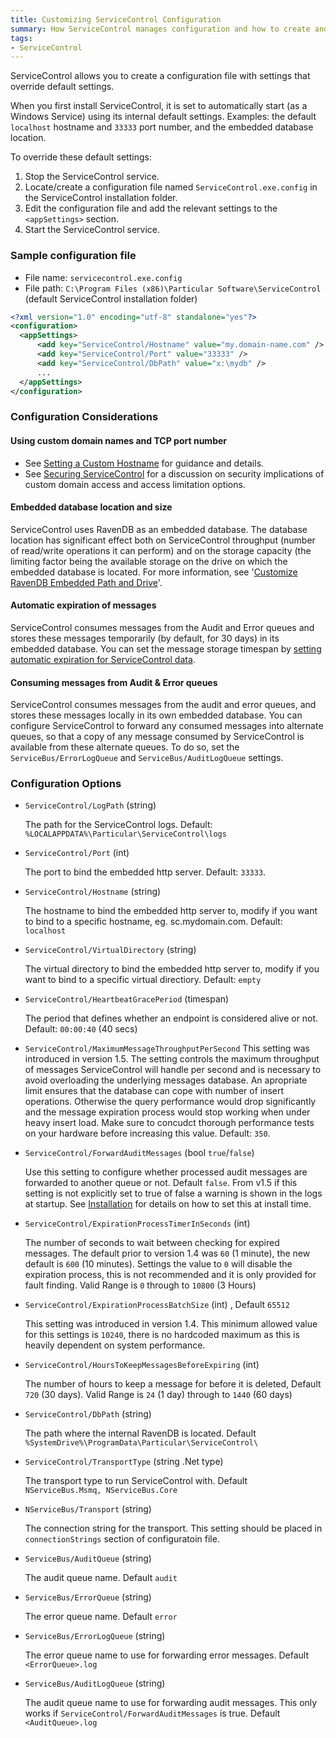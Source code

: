 ```yaml
---
title: Customizing ServiceControl Configuration
summary: How ServiceControl manages configuration and how to create and customize the ServiceControl configuration file.
tags:
- ServiceControl
---
```


ServiceControl allows you to create a configuration file with settings that override default settings.

When you first install ServiceControl, it is set to automatically start (as a Windows Service) using its internal default settings. Examples: the default `localhost` hostname and `33333` port number, and the embedded database location.

To override these default settings:

1. Stop the ServiceControl service.
1. Locate/create a configuration file named `ServiceControl.exe.config` in the ServiceControl installation folder.
1. Edit the configuration file and add the relevant settings to the `<appSettings>` section.
1. Start the ServiceControl service.
 
### Sample configuration file
  
* File name: `servicecontrol.exe.config`
* File path: `C:\Program Files (x86)\Particular Software\ServiceControl` (default ServiceControl installation folder)
 
```xml
<?xml version="1.0" encoding="utf-8" standalone="yes"?>
<configuration>
  <appSettings>
      <add key="ServiceControl/Hostname" value="my.domain-name.com" />
      <add key="ServiceControl/Port" value="33333" />
      <add key="ServiceControl/DbPath" value="x:\mydb" />
      ...
  </appSettings>
</configuration>
```

### Configuration Considerations

#### Using custom domain names and TCP port number

- See [Setting a Custom Hostname](setting-custom-hostname.md) for guidance and details.
- See [Securing ServiceControl](securing-servicecontrol.md) for a discussion on security implications of custom domain access and access limitation options.

#### Embedded database location and size

ServiceControl uses RavenDB as an embedded database. The database location has significant effect both on ServiceControl throughput (number of read/write operations it can perform) and on the storage capacity (the limiting factor being the available storage on the drive on which the embedded database is located. For more information, see '[Customize RavenDB Embedded Path and Drive](configure-ravendb-location.md)'.

#### Automatic expiration of messages 

ServiceControl consumes messages from the Audit and Error queues and stores these messages temporarily (by default, for 30 days) in its embedded database. You can set the message storage timespan by [setting automatic expiration for ServiceControl data](how-purge-expired-data.md).

#### Consuming messages from Audit & Error queues

ServiceControl consumes messages from the audit and error queues, and stores these messages locally in its own embedded database.
You can configure ServiceControl to forward any consumed messages into alternate queues, so that a copy of any message consumed by ServiceControl is available from these alternate queues. To do so, set the `ServiceBus/ErrorLogQueue` and `ServiceBus/AuditLogQueue` settings.

### Configuration Options

* `ServiceControl/LogPath` (string)

  The path for the ServiceControl logs. Default: `%LOCALAPPDATA%\Particular\ServiceControl\logs`

* `ServiceControl/Port` (int)

  The port to bind the embedded http server. Default: `33333`.

* `ServiceControl/Hostname` (string)

  The hostname to bind the embedded http server to, modify if you want to bind to a specific hostname, eg. sc.mydomain.com. Default: `localhost`

* `ServiceControl/VirtualDirectory` (string)

  The virtual directory to bind the embedded http server to, modify if you want to bind to a specific virtual directiory. Default: `empty`

* `ServiceControl/HeartbeatGracePeriod` (timespan)

  The period that defines whether an endpoint is considered alive or not. Default: `00:00:40` (40 secs)

* `ServiceControl/MaximumMessageThroughputPerSecond`
   This setting was introduced in version 1.5. The setting controls the maximum throughput of messages ServiceControl will handle per second and is necessary to avoid overloading the underlying messages database. An apropriate limit ensures that the database can cope with number of insert operations. Otherwise the query performance would drop significantly and the message expiration process would stop working when under heavy insert load. Make sure to concudct thorough performance tests on your hardware before increasing this value.  Default: `350`. 
   
* `ServiceControl/ForwardAuditMessages` (bool `true`/`false`)

  Use this setting to configure whether processed audit messages are forwarded to another queue or not. Default `false`.  From v1.5 if this setting is not explicitly set to true of false a warning is shown in the logs at startup.
  See [Installation](installation.md) for details on how to set this at install time.

* `ServiceControl/ExpirationProcessTimerInSeconds` (int) 

  The number of seconds to wait between checking for expired messages.  The default prior to version 1.4 was `60` (1 minute), the new default is `600` (10 minutes).  Settings the value to `0` will disable the expiration process, this is not recommended and it is only provided for fault finding.  Valid Range is `0` through to `10800` (3 Hours)

* `ServiceControl/ExpirationProcessBatchSize` (int) , Default `65512`  
 
  This setting was introduced in version 1.4. This minimum allowed value for this settings is `10240`, there is no hardcoded maximum as this is heavily dependent on system performance.  

* `ServiceControl/HoursToKeepMessagesBeforeExpiring` (int)

  The number of hours to keep a message for before it is deleted, Default `720` (30 days). Valid Range is `24` (1 day) through to `1440` (60 days)

* `ServiceControl/DbPath` (string)

  The path where the internal RavenDB is located. Default `%SystemDrive%\ProgramData\Particular\ServiceControl\`

* `ServiceControl/TransportType` (string .Net type)

  The transport type to run ServiceControl with. Default `NServiceBus.Msmq, NServiceBus.Core`

* `NServiceBus/Transport` (string)

  The connection string for the transport. This setting should be placed in `connectionStrings` section of configuratoin file.

* `ServiceBus/AuditQueue` (string)

  The audit queue name. Default `audit`

* `ServiceBus/ErrorQueue` (string)

  The error queue name. Default `error`

* `ServiceBus/ErrorLogQueue` (string)

  The error queue name to use for forwarding error messages. Default `<ErrorQueue>.log`

* `ServiceBus/AuditLogQueue` (string)

  The audit queue name to use for forwarding audit messages. This only works if `ServiceControl/ForwardAuditMessages` is true. Default `<AuditQueue>.log`